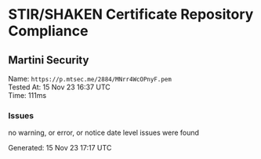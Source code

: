 # STIR/SHAKEN Certificate Repository Compliance

## Martini Security

Name: `https://p.mtsec.me/2884/MNrr4WcOPnyF.pem`\
Tested At: 15 Nov 23 16:37 UTC\
Time: 111ms

### Issues

no warning, or error, or notice date level issues were found

Generated: 15 Nov 23 17:17 UTC